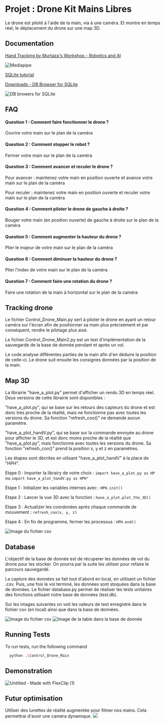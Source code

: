 
# Projet : Drone Kit Mains Libres

Le drone est piloté à l'aide de la main, via à une caméra.
Et montre en temps réel, le déplacement du drone sur une map 3D.




## Documentation

[Hand Tracking by Murtaza's Workshop - Robotics and AI ](https://www.youtube.com/watch?v=NZde8Xt78Iw)

![Mediapipe](https://cdn.statically.io/img/media.geeksforgeeks.org/wp-content/uploads/20210802154942/HandLandmarks.png)

[SQLite tutorial](https://www.sqlitetutorial.net)

[Downloads - DB Browser for SQLite](https://sqlitebrowser.org/dl/)

![DB browers for SQLite](https://s.getwinpcsoft.com/screenshots/6080/6080575_1.jpg)
## FAQ

#### Question 1 : Comment faire fonctionner le drone ?

Ouvrire votre main sur le plan de la caméra

#### Question 2 : Comment stopper le robot ?

Fermer votre main sur le plan de la caméra

#### Question 3 : Comment avancer et reculer le drone ? 

Pour avancer : maintenez votre main en position ouverte et avance votre main sur le plan de la caméra

Pour reculer : maintenez votre main en position ouverte et reculer votre main sur le plan de la caméra

#### Question 4 : Comment piloter le drone de gauche à droite ? 

Bouger votre main (en position ouverte) de gauche à droite sur le plan de la caméra

#### Question 5 : Comment augmenter la hauteur du drone ?

Plier le majeur de votre main sur le plan de la caméra

#### Question 6 : Comment diminuer la hauteur du drone ? 

Plier l'index de votre main sur le plan de la caméra

#### Question 7 : Comment faire une rotation du drone ?

Faire une rotation de la main à horizontal sur le plan de la caméra

## Tracking drone

Le fichier Control_Drone_Main.py sert à piloter le drone en ayant un retour caméra sur l'écran afin de positionner sa main plus précisément et par conséquent, rendre le pilotage plus aisé.

Le fichier Control_Drone_Main2.py est un test d'implémentation de la sauvegarde de la base de donnée pendant et après un vol.

Le code analyse différentes parties de la main afin d'en déduire la position de celle-ci. Le drone suit ensuite les consignes données par la position de la main.

## Map 3D

La librairie "have_a_plot.py" permet d'afficher un rendu 3D en temps réel. Deux versions de cette librairie sont disponibles : 

"have_a_plot.py", qui se base sur les retours des capteurs du drone et est donc très proche de la réalité, mais ne fonctionne pas avec toutes les versions du drone. Sa fonction "refresh_coo()" ne demande aucun paramètre.

"have_a_plot_handV.py", qui se base sur la commande envoyée au drone pour afficher le 3D, et est donc moins proche de la réalité que "have_a_plot.py", mais fonctionne avec toutes les versions du drone. Sa fonction "refresh_coo()" prend la position x, y et z en paramètres.

Les étapes sont décrites en utlisant "have_a_plot_handV" à la place de "HPH". 

Etape 0 :
  Importer la librairy de votre choix : 
    ```
    import have_a_plot.py as HP
    ```
                ou
    ```import have_a_plot_handV.py as HPH"```
    
Etape 1 : 
  Initializer les variables internes avec : 
  ```HPH.init()```
  
Etape 2 :
  Lancer la vue 3D avec la fonction :
  ```have_a_plot.plot_the_3D()```

Etape 3 : 
  Actualizer les coordonées après chaque commande de mouvement :
  ```refresh_coo(x, y, z)```

Etape 4 :
  En fin de programme, fermer les processus : 
  ```HPH.end()```

![Image du fichier csv](Photo/plot_3D_result.png)


## Database
L'objectif de la base de donnée est de récuperer les données de vol du drone pour les stocker. On pourra par la suite les utiliser pour refaire le parcours sauvegardé.

La capture des données se fait tout d'abord en local, en utilisant un fichier .csv. Puis, une fois le vol terminé, les données sont stoquées dans la base de données.
Le fichier database.py permet de réaliser les tests unitaires des fonctions utilisant notre base de données (test.db).

Sur les images suivantes on voit les valeurs de test enregistré dans le fichier csv (en local) ainsi que dans la base de données.

![Image du fichier csv](Photo/image_donnee_local.png)
![Image de la table dans la base de donnée](Photo/image_donnee_sur_db.png)
## Running Tests

To run tests, run the following command

```bash
  python .\Control_Drone_Main
```


## Demonstration

![Untitled ‑ Made with FlexClip (1)](https://github.com/Jcosialls/drone/assets/119425942/cfd56459-cef8-4762-8180-af7dca581747)


## Futur optimisation
Utiliser des lunettes de réalité augmentée pour filmer nos mains. Cela permettrai d'avoir une caméra dynamique.
![](https://th.bing.com/th/id/R.7690812238d0a57a7decd48c57411962?rik=Q95wngrWbuX3ag&pid=ImgRaw&r=0) 
